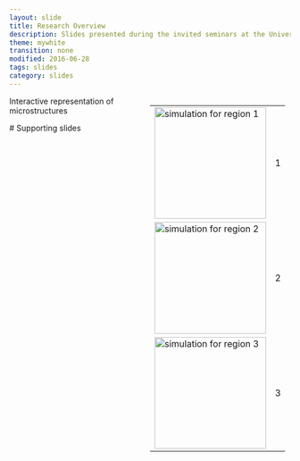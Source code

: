 ```yaml
---
layout: slide
title: Research Overview
description: Slides presented during the invited seminars at the University of Tokyo, NIMS (Japan), and LEM3 (France), June-July 2016.
theme: mywhite
transition: none
modified: 2016-06-28
tags: slides
category: slides
---
```


<section data-background="{{ site.url }}/images/2016-07-01-presentation/slides/Slide01.png" data-background-size="contain">
</section>

<section data-background="{{ site.url }}/images/2016-07-01-presentation/slides/Slide02.png" data-background-size="contain">
</section>

<section data-background="{{ site.url }}/images/2016-07-01-presentation/slides/Slide03.png" data-background-size="contain">
</section>

<section data-background="{{ site.url }}/images/2016-07-01-presentation/slides/Slide04.png" data-background-size="contain">
</section>

<section data-background="{{ site.url }}/images/2016-07-01-presentation/slides/Slide05.png" data-background-size="contain">
</section>

<section data-background="{{ site.url }}/images/2016-07-01-presentation/slides/Slide06.png" data-background-size="contain">
</section>

<section data-background="{{ site.url }}/images/2016-07-01-presentation/slides/Slide07.png" data-background-size="contain">
</section>

<section data-background="{{ site.url }}/images/2016-07-01-presentation/slides/Slide08.png" data-background-size="contain">
</section>

<section data-background="{{ site.url }}/images/2016-07-01-presentation/slides/Slide09.png" data-background-size="contain">
</section>

<section data-background="{{ site.url }}/images/2016-07-01-presentation/slides/Slide10.png" data-background-size="contain">
</section>

<section data-background="{{ site.url }}/images/2016-07-01-presentation/slides/Slide11.png" data-background-size="contain">
</section>

<section data-background="{{ site.url }}/images/2016-07-01-presentation/slides/Slide12.png" data-background-size="contain">
</section>

<section data-background="{{ site.url }}/images/2016-07-01-presentation/slides/Slide13.png" data-background-size="contain">
</section>

<section data-background="{{ site.url }}/images/2016-07-01-presentation/slides/Slide14.png" data-background-size="contain">
</section>

<section data-background="{{ site.url }}/images/2016-07-01-presentation/slides/Slide15.png" data-background-size="contain">
</section>

<section data-background="{{ site.url }}/images/2016-07-01-presentation/slides/Slide16.png">

<div class="column" style="float:right; width: 50%">
<table>

<tr>
<td>
<img class="plain" src="{{ site.url }}/images/2016-07-01-presentation/img/tex-1.gif" height="200" alt="simulation for region 1"/>
</td>
<td>1 </td>
</tr>

<tr>
<td>
<img class="plain" src="{{ site.url }}/images/2016-07-01-presentation/img/tex-2.gif" height="200" alt="simulation for region 2"/>
</td>
<td>2 </td>
</tr>

<tr>

<td>
<img class="plain" src="{{ site.url }}/images/2016-07-01-presentation/img/tex-3.gif" height="200" alt="simulation for region 3"/>
</td>
<td>3 </td>
</tr>

</table>
</div>

</section>

<section data-background="{{ site.url }}/images/2016-07-01-presentation/slides/Slide17.png" data-background-size="contain">
</section>

<style>.header6 header:after { content: "Decoupled FE + CPFE simuations"; }</style>
<section data-state="header6" data-background-video="{{ site.url }}/images/2016-07-01-presentation/img/ecap.webm" data-background-video-loop="true">
</section>

<section data-background="{{ site.url }}/images/2016-07-01-presentation/slides/Slide19.png" data-background-size="contain">
</section>

<section data-background="{{ site.url }}/images/2016-07-01-presentation/slides/Slide20.png" data-background-size="contain">
</section>

<section data-background="{{ site.url }}/images/2016-07-01-presentation/slides/Slide21.png" data-background-size="contain">
</section>

<section data-background="{{ site.url }}/images/2016-07-01-presentation/slides/Slide22.png" data-background-size="contain">
</section>

<section data-background="{{ site.url }}/images/2016-07-01-presentation/slides/Slide23.png" data-background-size="contain">
</section>

<section data-background="{{ site.url }}/images/2016-07-01-presentation/slides/Slide24.png" data-background-size="contain">
</section>

<section data-background="{{ site.url }}/images/2016-07-01-presentation/slides/Slide25.png" data-background-size="contain">
</section>

<section data-background="{{ site.url }}/images/2016-07-01-presentation/slides/Slide26.png" data-background-size="contain">
</section>

<section data-background="{{ site.url }}/images/2016-07-01-presentation/slides/Slide27.png" data-background-size="contain">
</section>

<section data-background="{{ site.url }}/images/2016-07-01-presentation/slides/Slide28.png" data-background-size="contain">
</section>

<section data-background="{{ site.url }}/images/2016-07-01-presentation/slides/Slide29.png" data-background-size="contain">
</section>

<section data-background="{{ site.url }}/images/2016-07-01-presentation/slides/Slide30.png" data-background-size="contain">
</section>

<section data-background="{{ site.url }}/images/2016-07-01-presentation/slides/Slide31.png" data-background-size="contain">
</section>

<section data-background="{{ site.url }}/images/2016-07-01-presentation/slides/Slide32.png" data-background-size="contain">
</section>

<section data-background="{{ site.url }}/images/2016-07-01-presentation/slides/Slide33.png" data-background-size="contain">
</section>

<section data-background="{{ site.url }}/images/2016-07-01-presentation/slides/Slide34.png" data-background-size="contain">
</section>

<section data-background="{{ site.url }}/images/2016-07-01-presentation/slides/Slide35.png" data-background-size="contain">
</section>

<section data-background="{{ site.url }}/images/2016-07-01-presentation/slides/Slide36.png" data-background-size="contain">
</section>

<section data-background="{{ site.url }}/images/2016-07-01-presentation/slides/Slide37.png" data-background-size="contain">
</section>

<section data-background="{{ site.url }}/images/2016-07-01-presentation/slides/Slide38.png" data-background-size="contain">
</section>

<section data-background="{{ site.url }}/images/2016-07-01-presentation/slides/Slide39.png" data-background-size="contain">
</section>

<section data-background="{{ site.url }}/images/2016-07-01-presentation/slides/Slide40.png" data-background-size="contain">
</section>

<section data-background="{{ site.url }}/images/2016-07-01-presentation/slides/Slide41.png" data-background-size="contain">
</section>

<section data-background="{{ site.url }}/images/2016-07-01-presentation/slides/Slide42.png" data-background-size="contain">
</section>

<section data-background="{{ site.url }}/images/2016-07-01-presentation/slides/Slide43.png" data-background-size="contain">
</section>

<section data-background="{{ site.url }}/images/2016-07-01-presentation/slides/Slide44.png" data-background-size="contain">
</section>

<section data-background="{{ site.url }}/images/2016-07-01-presentation/slides/Slide45.png" data-background-size="contain">
</section>

<section data-background="{{ site.url }}/images/2016-07-01-presentation/slides/Slide46.png" data-background-size="contain">
</section>

<section data-background="{{ site.url }}/images/2016-07-01-presentation/slides/Slide47.png" data-background-size="contain">
</section>

<section data-background="{{ site.url }}/images/2016-07-01-presentation/slides/Slide48.png" data-background-size="contain">
</section>

<section data-background="{{ site.url }}/images/2016-07-01-presentation/slides/Slide49.png" data-background-size="contain">
</section>

<section data-background="{{ site.url }}/images/2016-07-01-presentation/slides/Slide50.png" data-background-size="contain">
</section>

<section data-background="{{ site.url }}/images/2016-07-01-presentation/slides/Slide51.png" data-background-size="contain">
</section>

<section data-background="{{ site.url }}/images/2016-07-01-presentation/slides/Slide52.png" data-background-size="contain">
</section>

<section data-background="{{ site.url }}/images/2016-07-01-presentation/slides/Slide53.png" data-background-size="contain">
</section>

<section data-background="{{ site.url }}/images/2016-07-01-presentation/slides/Slide54.png" data-background-size="contain">
</section>

<section>

Interactive representation of microstructures

<style>
.axis path,
.axis line {
fill: none;
stroke: black;
shape-rendering: crispEdges;
}
.axis text {
font-family: sans-serif;
font-size: 11px;
}

</style>

<script src="http://d3js.org/d3.v3.min.js"></script>
<script src="{{ site.url }}/images/2016-07-01-presentation/scripts.js" type="text/javascript"></script>                              
<div class="column" style="float:left; width: 50%" id="left"></div>
<div class="column" style="float:right; width: 50%" id="right"></div>
<div id="author"></div>
<div id="link"></div>

<script>

d3.json('{{ site.url }}/images/2016-07-01-presentation/data/ldr.json',function(error, json) {
  if (error) return console.warn(error);
  data = json
  plotLDR(data);
})
</script>
</section>

<section data-background="{{ site.url }}/images/2016-07-01-presentation/slides/Slide55.png" data-background-size="contain">
</section>

<section data-background="{{ site.url }}/images/2016-07-01-presentation/slides/Slide56.png" data-background-size="contain">
</section>

<section data-background="{{ site.url }}/images/2016-07-01-presentation/slides/Slide57.png" data-background-size="contain">
</section>

<section data-background="{{ site.url }}/images/2016-07-01-presentation/slides/Slide58.png" data-background-size="contain">
</section>

<section data-markdown>
# Supporting slides
</section>

<section data-background="{{ site.url }}/images/2016-07-01-presentation/slides/Slide59.png" data-background-size="contain">
</section>

